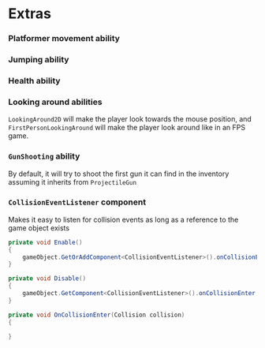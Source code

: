 # Extras
### Platformer movement ability
### Jumping ability
### Health ability
### Looking around abilities
`LookingAround2D` will make the player look towards the mouse position, and `FirstPersonLookingAround` will make the player look around like in an FPS game.
### `GunShooting` ability
By default, it will try to shoot the first gun it can find in the inventory assuming it inherits from `ProjectileGun`
### `CollisionEventListener` component
Makes it easy to listen for collision events as long as a reference to the game object exists
```cs
private void Enable()
{
    gameObject.GetOrAddComponent<CollisionEventListener>().onCollisionEnter += OnCollisionEnter;
}

private void Disable()
{
    gameObject.GetComponent<CollisionEventListener>().onCollisionEnter -= OnCollisionEnter;
}

private void OnCollisionEnter(Collision collision)
{
    
}
```